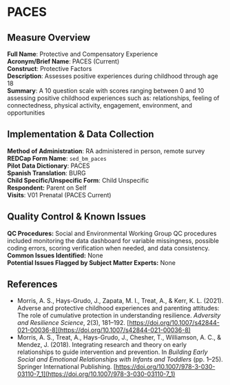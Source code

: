 # PACES
## Measure Overview
**Full Name**: Protective and Compensatory Experience     
**Acronym/Brief Name**: PACES (Current)     
**Construct**: Protective Factors       
**Description**: Assesses positive experiences during childhood through age 18  
**Summary**: A 10 question scale with scores ranging between 0 and 10 assessing positive childhood experiences such as: relationships, feeling of connectedness, physical activity, engagement, environment, and opportunities

## Implementation & Data Collection
**Method of Administration**: RA administered in person, remote survey   
**REDCap Form Name**: `sed_bm_paces`  
**Pilot Data Dictionary**: PACES  
**Spanish Translation**: BURG     
**Child Specific/Unspecific Form**: Child Unspecific  
**Respondent:** Parent on Self  
**Visits**: V01 Prenatal (PACES Current)   

## Quality Control & Known Issues
**QC Procedures:** Social and Environmental Working Group QC procedures included monitoring the data dashboard for variable missingness, possible coding errors, scoring verification when needed, and data consistency.    
**Common Issues Identified:** None  
**Potential Issues Flagged by Subject Matter Experts:** None

## References
- Morris, A. S., Hays-Grudo, J., Zapata, M. I., Treat, A., & Kerr, K. L. (2021). Adverse and protective childhood experiences and parenting attitudes: The role of cumulative protection in understanding resilience. *Adversity and Resilience Science*, 2(3), 181–192. [https://doi.org/10.1007/s42844-021-00036-8](https://doi.org/10.1007/s42844-021-00036-8)
- Morris, A. S., Treat, A., Hays-Grudo, J., Chesher, T., Williamson, A. C., & Mendez, J. (2018). Integrating research and theory on early relationships to guide intervention and prevention. In *Building Early Social and Emotional Relationships with Infants and Toddlers* (pp. 1–25). Springer International Publishing. [https://doi.org/10.1007/978-3-030-03110-7_1](https://doi.org/10.1007/978-3-030-03110-7_1)